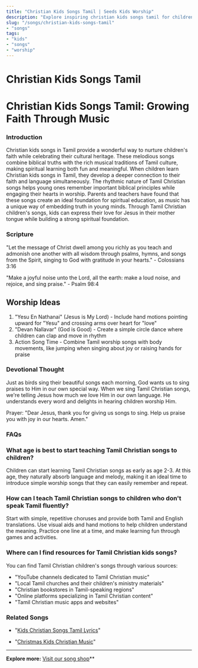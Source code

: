 ```yaml
---
title: "Christian Kids Songs Tamil | Seeds Kids Worship"
description: "Explore inspiring christian kids songs tamil for children's worship and faith development. Biblical music resources for families and ministry."
slug: "/songs/christian-kids-songs-tamil"
- "songs"
tags:
- "kids"
- "songs"
- "worship"
---
```


# Christian Kids Songs Tamil

# Christian Kids Songs Tamil: Growing Faith Through Music

### Introduction
Christian kids songs in Tamil provide a wonderful way to nurture children's faith while celebrating their cultural heritage. These melodious songs combine biblical truths with the rich musical traditions of Tamil culture, making spiritual learning both fun and meaningful. When children learn Christian kids songs in Tamil, they develop a deeper connection to their faith and language simultaneously. The rhythmic nature of Tamil Christian songs helps young ones remember important biblical principles while engaging their hearts in worship. Parents and teachers have found that these songs create an ideal foundation for spiritual education, as music has a unique way of embedding truth in young minds. Through Tamil Christian children's songs, kids can express their love for Jesus in their mother tongue while building a strong spiritual foundation.

### Scripture
"Let the message of Christ dwell among you richly as you teach and admonish one another with all wisdom through psalms, hymns, and songs from the Spirit, singing to God with gratitude in your hearts." - Colossians 3:16

"Make a joyful noise unto the Lord, all the earth: make a loud noise, and rejoice, and sing praise." - Psalm 98:4

## Worship Ideas
1. "Yesu En Nathanai" (Jesus is My Lord) - Include hand motions pointing upward for "Yesu" and crossing arms over heart for "love"
2. "Devan Nallavar" (God is Good) - Create a simple circle dance where children can clap and move in rhythm
3. Action Song Time - Combine Tamil worship songs with body movements, like jumping when singing about joy or raising hands for praise

### Devotional Thought
Just as birds sing their beautiful songs each morning, God wants us to sing praises to Him in our own special way. When we sing Tamil Christian songs, we're telling Jesus how much we love Him in our own language. He understands every word and delights in hearing children worship Him.

Prayer: "Dear Jesus, thank you for giving us songs to sing. Help us praise you with joy in our hearts. Amen."

### FAQs

### What age is best to start teaching Tamil Christian songs to children?
Children can start learning Tamil Christian songs as early as age 2-3. At this age, they naturally absorb language and melody, making it an ideal time to introduce simple worship songs that they can easily remember and repeat.

### How can I teach Tamil Christian songs to children who don't speak Tamil fluently?
Start with simple, repetitive choruses and provide both Tamil and English translations. Use visual aids and hand motions to help children understand the meaning. Practice one line at a time, and make learning fun through games and activities.

### Where can I find resources for Tamil Christian kids songs?
You can find Tamil Christian children's songs through various sources:
- "YouTube channels dedicated to Tamil Christian music"
- "Local Tamil churches and their children's ministry materials"
- "Christian bookstores in Tamil-speaking regions"
- "Online platforms specializing in Tamil Christian content"
- "Tamil Christian music apps and websites"

### Related Songs

- "[Kids Christian Songs Tamil Lyrics](/songs/kids-christian-songs-tamil-lyrics/)"

- "[Christmas Kids Christian Music](/activities/christmas-kids-christian-music/)"

---

**Explore more:** [Visit our song shop](https://seedskidsworship.com/shop)**

<!-- Schema Markup -->
<script type="application/ld+json">
{
  "@context": "https://schema.org",
  "@type": "MusicRecording",
  "name": "Christian Kids Songs Tamil",
  "byArtist": {
    "@type": "MusicGroup",
    "name": "Seeds Kids Worship"
  },
  "isFamilyFriendly": true,
  "url": "https://seedskidsworship.com/songs/christian-kids-songs-tamil/"
}
</script>